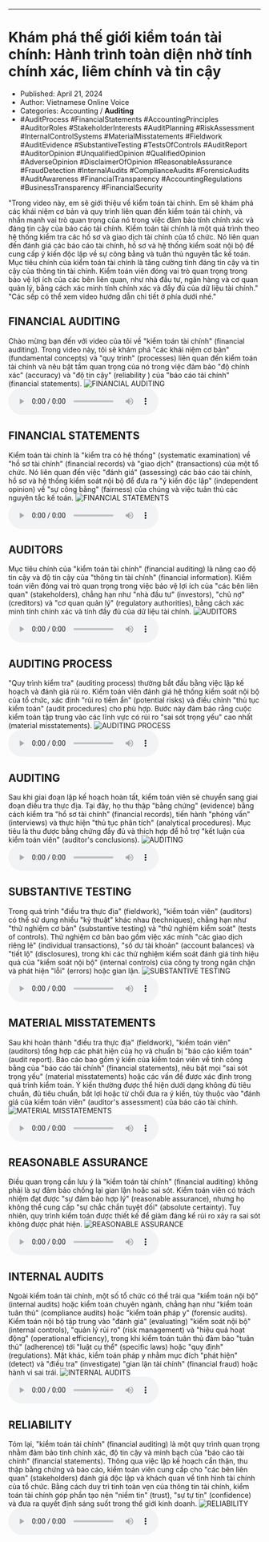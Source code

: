 
---

# Khám phá thế giới kiểm toán tài chính: Hành trình toàn diện nhờ tính chính xác, liêm chính và tin cậy

- Published: April 21, 2024
- Author: Vietnamese Online Voice
- Categories: Accounting / **Auditing**
- #AuditProcess #FinancialStatements #AccountingPrinciples #AuditorRoles #StakeholderInterests #AuditPlanning #RiskAssessment #InternalControlSystems #MaterialMisstatements #Fieldwork #AuditEvidence #SubstantiveTesting #TestsOfControls #AuditReport #AuditorOpinion #UnqualifiedOpinion #QualifiedOpinion #AdverseOpinion #DisclaimerOfOpinion #ReasonableAssurance #FraudDetection #InternalAudits #ComplianceAudits #ForensicAudits #AuditAwareness #FinancialTransparency #AccountingRegulations #BusinessTransparency #FinancialSecurity

"Trong video này, em sẽ giới thiệu về kiểm toán tài chính. Em sẽ khám phá các khái niệm cơ bản và quy trình liên quan đến kiểm toán tài chính, và nhấn mạnh vai trò quan trọng của nó trong việc đảm bảo tính chính xác và đáng tin cậy của báo cáo tài chính. Kiểm toán tài chính là một quá trình theo hệ thống kiểm tra các hồ sơ và giao dịch tài chính của tổ chức. Nó liên quan đến đánh giá các báo cáo tài chính, hồ sơ và hệ thống kiểm soát nội bộ để cung cấp ý kiến độc lập về sự công bằng và tuân thủ nguyên tắc kế toán. Mục tiêu chính của kiểm toán tài chính là tăng cường tính đáng tin cậy và tin cậy của thông tin tài chính. Kiểm toán viên đóng vai trò quan trọng trong bảo vệ lợi ích của các bên liên quan, như nhà đầu tư, ngân hàng và cơ quan quản lý, bằng cách xác minh tính chính xác và đầy đủ của dữ liệu tài chính." "Các sếp có thể xem video hướng dẫn chi tiết ở phía dưới nhé."


## FINANCIAL AUDITING

Chào mừng bạn đến với video của tôi về "kiểm toán tài chính" (financial auditing). Trong video này, tôi sẽ khám phá "các khái niệm cơ bản" (fundamental concepts) và "quy trình" (processes) liên quan đến kiểm toán tài chính và nêu bật tầm quan trọng của nó trong việc đảm bảo "độ chính xác" (accuracy) và "độ tin cậy" (reliability ) của "báo cáo tài chính" (financial statements).
![FINANCIAL AUDITING](https://http-archiver-apis-production-80.schnworks.com/storage/images/transitions/2024-04-21/transition-27168097358-Montserrat-Medium-7B1FA2.jpg)
<audio controls>
    <source src="https://http-archiver-apis-production-80.schnworks.com/storage/audio/file-12592914545.mp3" type="audio/mpeg">
</audio>



## FINANCIAL STATEMENTS

Kiểm toán tài chính là "kiểm tra có hệ thống" (systematic examination) về "hồ sơ tài chính" (financial records) và "giao dịch" (transactions) của một tổ chức. Nó liên quan đến việc "đánh giá" (assessing) các báo cáo tài chính, hồ sơ và hệ thống kiểm soát nội bộ để đưa ra "ý kiến ​​độc lập" (independent opinion) về "sự công bằng" (fairness) của chúng và việc tuân thủ các nguyên tắc kế toán.
![FINANCIAL STATEMENTS](https://http-archiver-apis-production-80.schnworks.com/storage/images/transitions/2024-04-21/transition--1462736745-Montserrat-SemiBold-303F9F.jpg)
<audio controls>
    <source src="https://http-archiver-apis-production-80.schnworks.com/storage/audio/file-12911104532.mp3" type="audio/mpeg">
</audio>



## AUDITORS

Mục tiêu chính của "kiểm toán tài chính" (financial auditing) là nâng cao độ tin cậy và độ tin cậy của "thông tin tài chính" (financial information). Kiểm toán viên đóng vai trò quan trọng trong việc bảo vệ lợi ích của "các bên liên quan" (stakeholders), chẳng hạn như "nhà đầu tư" (investors), "chủ nợ" (creditors) và "cơ quan quản lý" (regulatory authorities), bằng cách xác minh tính chính xác và tính đầy đủ của dữ liệu tài chính.
![AUDITORS](https://http-archiver-apis-production-80.schnworks.com/storage/images/transitions/2024-04-21/transition--35084023625-Montserrat-SemiBold-004895.jpg)
<audio controls>
    <source src="https://http-archiver-apis-production-80.schnworks.com/storage/audio/file-34824354304.mp3" type="audio/mpeg">
</audio>



## AUDITING PROCESS

"Quy trình kiểm tra" (auditing process) thường bắt đầu bằng việc lập kế hoạch và đánh giá rủi ro. Kiểm toán viên đánh giá hệ thống kiểm soát nội bộ của tổ chức, xác định "rủi ro tiềm ẩn" (potential risks) và điều chỉnh "thủ tục kiểm toán" (audit procedures) cho phù hợp. Bước này đảm bảo rằng cuộc kiểm toán tập trung vào các lĩnh vực có rủi ro "sai sót trọng yếu" cao nhất (material misstatements).
![AUDITING PROCESS](https://http-archiver-apis-production-80.schnworks.com/storage/images/transitions/2024-04-21/transition--14982985481-Montserrat-Thin-7B1FA2.jpg)
<audio controls>
    <source src="https://http-archiver-apis-production-80.schnworks.com/storage/audio/file-36668335063.mp3" type="audio/mpeg">
</audio>



## AUDITING

Sau khi giai đoạn lập kế hoạch hoàn tất, kiểm toán viên sẽ chuyển sang giai đoạn điều tra thực địa. Tại đây, họ thu thập "bằng chứng" (evidence) bằng cách kiểm tra "hồ sơ tài chính" (financial records), tiến hành "phỏng vấn" (interviews) và thực hiện "thủ tục phân tích" (analytical procedures). Mục tiêu là thu được bằng chứng đầy đủ và thích hợp để hỗ trợ "kết luận của kiểm toán viên" (auditor's conclusions).
![AUDITING](https://http-archiver-apis-production-80.schnworks.com/storage/images/transitions/2024-04-21/transition--45474268130-Montserrat-Medium-4A148C.jpg)
<audio controls>
    <source src="https://http-archiver-apis-production-80.schnworks.com/storage/audio/file-31103957316.mp3" type="audio/mpeg">
</audio>



## SUBSTANTIVE TESTING

Trong quá trình "điều tra thực địa" (fieldwork), "kiểm toán viên" (auditors) có thể sử dụng nhiều "kỹ thuật" khác nhau (techniques), chẳng hạn như "thử nghiệm cơ bản" (substantive testing) và "thử nghiệm kiểm soát" (tests of controls). Thử nghiệm cơ bản bao gồm việc xác minh "các giao dịch riêng lẻ" (individual transactions), "số dư tài khoản" (account balances) và "tiết lộ" (disclosures), trong khi các thử nghiệm kiểm soát đánh giá tính hiệu quả của "kiểm soát nội bộ" (internal controls) của công ty trong ngăn chặn và phát hiện "lỗi" (errors) hoặc gian lận.
![SUBSTANTIVE TESTING](https://http-archiver-apis-production-80.schnworks.com/storage/images/transitions/2024-04-21/transition--5444814869-Montserrat-Bold-1A237E.jpg)
<audio controls>
    <source src="https://http-archiver-apis-production-80.schnworks.com/storage/audio/file-14518004397.mp3" type="audio/mpeg">
</audio>



## MATERIAL MISSTATEMENTS

Sau khi hoàn thành "điều tra thực địa" (fieldwork), "kiểm toán viên" (auditors) tổng hợp các phát hiện của họ và chuẩn bị "báo cáo kiểm toán" (audit report). Báo cáo bao gồm ý kiến ​​của kiểm toán viên về tính công bằng của "báo cáo tài chính" (financial statements), nêu bật mọi "sai sót trọng yếu" (material misstatements) hoặc các vấn đề được xác định trong quá trình kiểm toán. Ý kiến ​​thường được thể hiện dưới dạng không đủ tiêu chuẩn, đủ tiêu chuẩn, bất lợi hoặc từ chối đưa ra ý kiến, tùy thuộc vào "đánh giá của kiểm toán viên" (auditor's assessment) của báo cáo tài chính.
![MATERIAL MISSTATEMENTS](https://http-archiver-apis-production-80.schnworks.com/storage/images/transitions/2024-04-21/transition--30875433678-Montserrat-SemiBold-303F9F.jpg)
<audio controls>
    <source src="https://http-archiver-apis-production-80.schnworks.com/storage/audio/file-25245856292.mp3" type="audio/mpeg">
</audio>



## REASONABLE ASSURANCE

Điều quan trọng cần lưu ý là "kiểm toán tài chính" (financial auditing) không phải là sự đảm bảo chống lại gian lận hoặc sai sót. Kiểm toán viên có trách nhiệm đạt được "sự đảm bảo hợp lý" (reasonable assurance), nhưng họ không thể cung cấp "sự chắc chắn tuyệt đối" (absolute certainty). Tuy nhiên, quy trình kiểm toán được thiết kế để giảm đáng kể rủi ro xảy ra sai sót không được phát hiện.
![REASONABLE ASSURANCE](https://http-archiver-apis-production-80.schnworks.com/storage/images/transitions/2024-04-21/transition--9624899401-Montserrat-Thin-004895.jpg)
<audio controls>
    <source src="https://http-archiver-apis-production-80.schnworks.com/storage/audio/file-4841752996.mp3" type="audio/mpeg">
</audio>



## INTERNAL AUDITS

Ngoài kiểm toán tài chính, một số tổ chức có thể trải qua "kiểm toán nội bộ" (internal audits) hoặc kiểm toán chuyên ngành, chẳng hạn như "kiểm toán tuân thủ" (compliance audits) hoặc "kiểm toán pháp y" (forensic audits). Kiểm toán nội bộ tập trung vào "đánh giá" (evaluating) "kiểm soát nội bộ" (internal controls), "quản lý rủi ro" (risk management) và "hiệu quả hoạt động" (operational efficiency), trong khi kiểm toán tuân thủ đảm bảo "tuân thủ" (adherence) tới "luật cụ thể" (specific laws) hoặc "quy định" (regulations). Mặt khác, kiểm toán pháp y nhằm mục đích "phát hiện" (detect) và "điều tra" (investigate) "gian lận tài chính" (financial fraud) hoặc hành vi sai trái.
![INTERNAL AUDITS](https://http-archiver-apis-production-80.schnworks.com/storage/images/transitions/2024-04-21/transition--18081146686-Montserrat-SemiBold-1A237E.jpg)
<audio controls>
    <source src="https://http-archiver-apis-production-80.schnworks.com/storage/audio/file-8371106719.mp3" type="audio/mpeg">
</audio>



## RELIABILITY

Tóm lại, "kiểm toán tài chính" (financial auditing) là một quy trình quan trọng nhằm đảm bảo tính chính xác, độ tin cậy và minh bạch của "báo cáo tài chính" (financial statements). Thông qua việc lập kế hoạch cẩn thận, thu thập bằng chứng và báo cáo, kiểm toán viên cung cấp cho "các bên liên quan" (stakeholders) đánh giá độc lập và khách quan về tình hình tài chính của tổ chức. Bằng cách duy trì tính toàn vẹn của thông tin tài chính, kiểm toán tài chính góp phần tạo nên "niềm tin" (trust), "sự tự tin" (confidence) và đưa ra quyết định sáng suốt trong thế giới kinh doanh.
![RELIABILITY](https://http-archiver-apis-production-80.schnworks.com/storage/images/transitions/2024-04-21/transition-22958359663-Montserrat-SemiBold-004895.jpg)
<audio controls>
    <source src="https://http-archiver-apis-production-80.schnworks.com/storage/audio/file-20967993954.mp3" type="audio/mpeg">
</audio>

